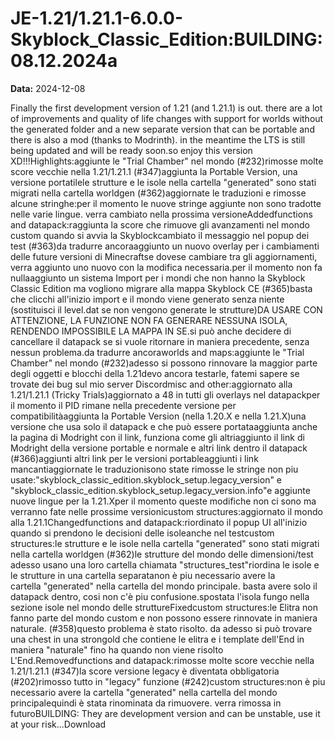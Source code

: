 # JE-1.21/1.21.1-6.0.0-Skyblock_Classic_Edition:BUILDING:08.12.2024a

**Data:** 2024-12-08

Finally the first development version of 1.21 (and 1.21.1) is out. there are a lot of improvements and quality of life changes with support for worlds without the generated folder and a new separate version that can be portable and there is also a mod (thanks to Modrinth). in the meantime the LTS is still being updated and will be ready soon.so enjoy this version XD!!!Highlights:aggiunte le "Trial Chamber" nel mondo (#232)rimosse molte score vecchie nella 1.21/1.21.1 (#347)aggiunta la Portable Version, una versione portatilele strutture e le isole nella cartella "generated" sono stati migrati nella cartella worldgen (#362)aggiornate le traduzioni e rimosse alcune stringhe:per il momento le nuove stringe aggiunte non sono tradotte nelle varie lingue. verra cambiato nella prossima versioneAddedfunctions and datapack:raggiunta la score che rimuove gli avanzamenti nel mondo custom quando si avvia la Skyblockcambiato il messaggio nel popup dei test (#363)da tradurre ancoraaggiunto un nuovo overlay per i cambiamenti delle future versioni di Minecraftse dovese cambiare tra gli aggiornamenti, verra aggiunto uno nuovo con la modifica necessaria.per il momento non fa nullaaggiunto un sistema Import per i mondi che non hanno la Skyblock Classic Edition ma vogliono migrare alla mappa Skyblock CE (#365)basta che clicchi all'inizio import e il mondo viene generato senza niente (sostituisci il level.dat se non vengono generate le strutture)DA USARE CON ATTENZIONE, LA FUNZIONE NON FA GENERARE NESSUNA ISOLA, RENDENDO IMPOSSIBILE LA MAPPA IN SE.si può anche decidere di cancellare il datapack se si vuole ritornare in maniera precedente, senza nessun problema.da tradurre ancoraworlds and maps:aggiunte le "Trial Chamber" nel mondo (#232)adesso si possono rinnovare la maggior parte degli oggetti e blocchi della 1.21devo ancora testarle, fatemi sapere se trovate dei bug sul mio server Discordmisc and other:aggiornato alla 1.21/1.21.1 (Tricky Trials)aggiornato a 48 in tutti gli overlays nel datapackper il momento il PID rimane nella precedente versione per compatibilitàaggiunta la Portable Version (nella 1.20.X e nella 1.21.X)una versione che usa solo il datapack e che può essere portataaggiunta anche la pagina di Modright con il link, funziona come gli altriaggiunto il link di Modright della versione portable e normale e altri link dentro il datapack (#366)aggiunti altri link per le versioni portableaggiunti i link mancantiaggiornate le traduzionisono state rimosse le stringe non piu usate:"skyblock_classic_edition.skyblock_setup.legacy_version" e "skyblock_classic_edition.skyblock_setup.legacy_version.info"e aggiunte nuove lingue per la 1.21.Xper il momento queste modifiche non ci sono ma verranno fate nelle prossime versionicustom structures:aggiornato il mondo alla 1.21.1Changedfunctions and datapack:riordinato il popup UI all'inizio quando si prendono le decisioni delle isoleanche nel testcustom structures:le strutture e le isole nella cartella "generated" sono stati migrati nella cartella worldgen (#362)le strutture del mondo delle dimensioni/test adesso usano una loro cartella chiamata "structures_test"riordina le isole e le strutture in una cartella separatanon è piu necessario avere la cartella "generated" nella cartella del mondo principale. basta avere solo il datapack dentro, cosi non c'è piu confusione.spostata l'isola fungo nella sezione isole nel mondo delle struttureFixedcustom structures:le Elitra non fanno parte del mondo custom e non possono essere rinnovate in maniera naturale. (#358)questo problema è stato risolto. da adesso si può trovare una chest in una strongold che contiene le elitra e i template dell'End in maniera "naturale" fino ha quando non viene risolto L'End.Removedfunctions and datapack:rimosse molte score vecchie nella 1.21/1.21.1 (#347)la score versione legacy è diventata obbligatoria (#202)rimosso tutto in "legacy" funzione (#242)custom structures:non è piu necessario avere la cartella "generated" nella cartella del mondo principalequindi è stata rinominata da rimuovere. verra rimossa in futuroBUILDING: They are development version and can be unstable, use it at your risk...Download
